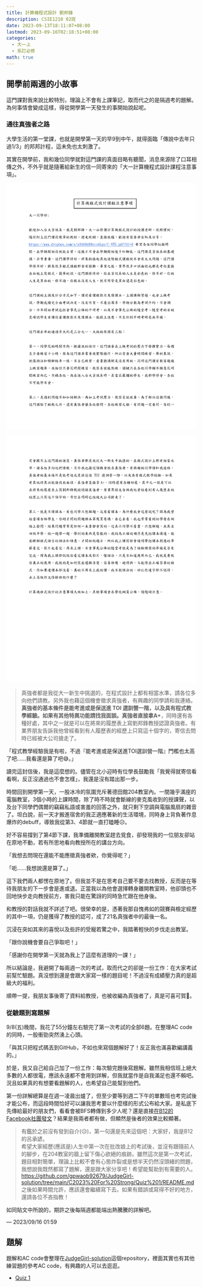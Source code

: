 ```yaml
---
title: 計算機程式設計 劉邦鋒
description: CSIE1210 02班
date: 2023-09-13T18:11:07+08:00
lastmod: 2023-09-16T02:18:51+08:00
categories:
  - 大一上
  - 系訂必修
math: true
---
```


## 開學前兩週的小故事

這門課對我來說比較特別，理論上不會有上課筆記，取而代之的是隔週考的題解。為何事情會變成這樣，得從開學第一天發生的事開始說起呢。

### 通往真強者之路

大學生活的第一堂課，也就是開學第一天的早9到中午，就得面臨「傳說中去年只過1/3」的邦邦計程，這未免也太刺激了。

其實在開學前，我和幾位同學就對這門課的真面目略有聽聞，消息來源除了口耳相傳之外，不外乎就是隨著給新生的信一同寄來的「大一計算機程式設計課程注意事項」。

![](notice-1.png)

![](notice-2.png)

> 真強者都是我從大一新生中挑選的，在程式設計上都有相當水準，請各位多向他們請教。另外我也藉這個機會徵求真強者，有興趣的同學請和我連絡。**真強者的基本條件是能考進或是保送進 TOI 選訓營一階，以及具有程式教學經驗。如果有其他特異功能請找我面談。真強者直接拿A+**，同時還有各種好處，其中之一就是可以在將來的履歷表上寫劉邦鋒教授認證真強者。有業界朋友告訴我他曾經看到有人履歷表的經歷上只寫這十個字的，寄信去問時已經被大公司搶走了。

「程式教學經驗我是有啦，不過『能考進或是保送進TOI選訓營一階』門檻也太高了吧......我看還是算了吧😅。」

讀完這封信後，我是這麼想的。儘管在北小迎時有位學長鼓勵我「我覺得就寄信看看啊，反正沒通過也不會怎樣」，我還是沒有踏出那一步。

時間回到開學第一天，一股冰冷的氛圍充斥著德田館204教室內。一間幾乎滿座的電腦教室，3個小時的上課時間，除了時不時就會斷線的麥克風收到的授課聲，以及台下同學們偶爾的竊竊私語或害羞的回答之外，就只剩下空調與電腦風扇的雜音了。坦白說，前一天才搬進宿舍的我正適應著新的生活環境，同時身上背負著作息爆炸的debuff，導致我從第3、4節就一直打瞌睡😥。

好不容易撐到了第4節下課，我準備離開教室趕去覓食，卻發現我的一位朋友卻站在原地不動，若有所思地看向教授所在的講台方向。

「我想去問現在還能不能應徵真強者欸，你覺得呢？」

「呃......我想說還是算了。」

這下我們兩人都愣在原地了。但我並不是在思考自己要不要去找教授，反而是在等待我朋友的下一步會是進或退。正當我以為他會選擇轉身離開教室時，他卻頭也不回地快步走向教授前方，害我只能在驚訝的同時急忙跟在他身後。

和教授的對話我就不詳述了吧。很榮幸的是，憑著我那自愧弗如的競賽與檢定經歷的其中一項，仍是獲得了教授的認可，成了21名真強者中的最後一名。

沉浸在突如其來的喜悅以及些許的受寵若驚之中，我踏著輕快的步伐走出教室。

「跟你說機會要自己爭取吧！」

「感謝你在開學第一天就為我上了這麼有道理的一課！」

所以結論是，我避開了每兩週一次的考試，取而代之的卻是一份工作：在大家考試前幫忙驗題。真沒想到還是會跟大家寫一樣的題目呢！不過沒有成績壓力真的是超級大的福利。

順帶一提，我朋友事後寄了資料給教授，也被收編為真強者了，真是可喜可賀🎉。

### 從驗題到寫題解

9/8(五)晚間，我花了55分鐘左右驗完了第一次考試的全部6題。在整理AC code的同時，一股衝勁突然湧上心頭。

「與其只把程式碼丟到GitHub，不如也來寫個題解好了！反正我也滿喜歡編講義的。」

於是，我又自己給自己加了一份工作：每次驗完題後寫題解。雖然我相信班上絕大多數的人都很電，應該永遠都不會用到詳解，但我就當作是自我滿足也還不賴吧。況且如果真的有想要看題解的人，也希望自己能幫到他們。

第一份詳解總算是在週一凌晨出爐了，但至少要等到週二下午的單數班也考完試後才能公布，而這段時間恰好可以讓我思考要以什麼樣的形式公布給大家。是私底下先傳給最好的朋友們，看看會被BFS轉傳到多少人呢？還是直接[在B12的Facebook社團發文](https://www.facebook.com/groups/ntucsieb12/posts/313117251262889/)？結果是我兩者都有做，但顯然是後者的效果比較顯著。

> 有鑑於之前沒有發到自介(😥)，第一句還是先來這個吧：大家好，我是B12的呂承諺。  
> 希望大家經歷(應該是)人生中第一次在批改娘上的考試後，並沒有跟隨前人的腳步，在204教室的牆上留下傷心欲絕的痕跡。雖然這次是第一次考試，題目相對簡單，理論上比較不會有心態炸裂或是想半天仍然沒頭緒的問題，我想說我既然都寫了題解，還是跟大家分享吧！希望能幫助到有需要的人。  
> https://github.com/gpwaob92679/JudgeGirl-solution/tree/main/C2023%20For%20Strong/Quiz%201/README.md  
> 之後如果時間允許，應該還會繼續寫下去。如果有錯誤或寫得不好的地方，還請各位不吝指教！

如同貼文中所說的，期許之後每隔週都能端出熱騰騰的詳解吧。

— 2023/09/16 01:59

## 題解

題解和AC code會整理在[JudgeGirl-solution](https://github.com/gpwaob92679/JudgeGirl-solution)這個repository，裡面其實也有其他練習題的參考AC code，有興趣的人可以去逛逛。

- [Quiz 1](https://github.com/gpwaob92679/JudgeGirl-solution/tree/main/C2023%20For%20Strong/Quiz%201)
